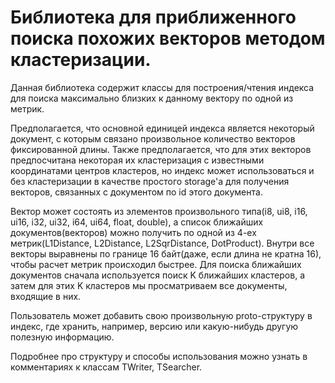 Библиотека для приближенного поиска похожих векторов методом кластеризации.
=====================================================

Данная библиотека содержит классы для построения/чтения индекса для поиска максимально близких к данному вектору по одной из метрик.

Предполагается, что основной единицей индекса является некоторый документ, с которым связано произвольное количество векторов фиксированной длины.
Также предполагается, что для этих векторов предпосчитана некоторая их кластеризация с известными координатами центров кластеров, но индекс может использоваться и без кластеризации в качестве простого storage'а для получения векторов, связанных с документом по id этого документа.

Вектор может состоять из элементов произвольного типа(i8, ui8, i16, ui16, i32, ui32, i64, ui64, float, double), а список ближайших документов(векторов) можно получить по одной из 4-ех метрик(L1Distance, L2Distance, L2SqrDistance, DotProduct).
Внутри все векторы выравнены по границе 16 байт(даже, если длина не кратна 16), чтобы расчет метрик происходил быстрее.
Для поиска ближайших документов сначала используется поиск K ближайших кластеров, а затем для этих K кластеров мы просматриваем все документы, входящие в них.

Пользователь может добавить свою произвольную proto-структуру в индекс, где хранить, например, версию или какую-нибудь другую полезную информацию.

Подробнее про структуру и способы использования можно узнать в комментариях к классам TWriter, TSearcher.
